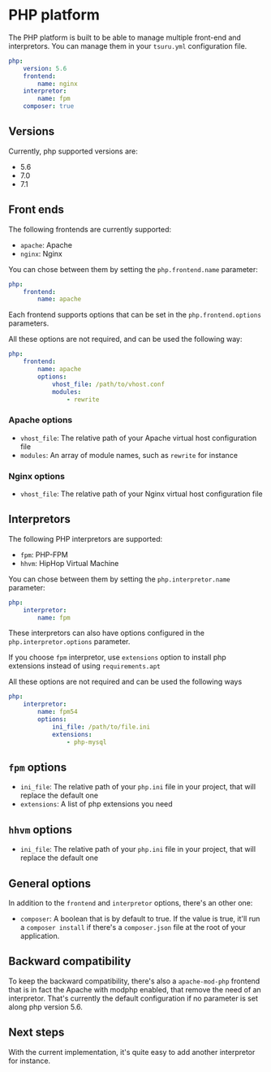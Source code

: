 # PHP platform

The PHP platform is built to be able to manage multiple front-end and interpretors. You can manage them in your `tsuru.yml` configuration file.

```yml
php:
    version: 5.6
    frontend:
        name: nginx
    interpretor:
        name: fpm
    composer: true
```
## Versions

Currently, php supported versions are:
- 5.6
- 7.0
- 7.1

## Front ends

The following frontends are currently supported:
- `apache`: Apache
- `nginx`: Nginx

You can chose between them by setting the `php.frontend.name` parameter:
```yml
php:
    frontend:
        name: apache
```

Each frontend supports options that can be set in the `php.frontend.options` parameters.

All these options are not required, and can be used the following way:
```yml
php:
    frontend:
        name: apache
        options:
            vhost_file: /path/to/vhost.conf
            modules:
                - rewrite
```

### Apache options

- `vhost_file`: The relative path of your Apache virtual host configuration file
- `modules`: An array of module names, such as `rewrite` for instance

### Nginx options

- `vhost_file`: The relative path of your Nginx virtual host configuration file

## Interpretors

The following PHP interpretors are supported:

- `fpm`: PHP-FPM
- `hhvm`: HipHop Virtual Machine

You can chose between them by setting the `php.interpretor.name` parameter:
```yml
php:
    interpretor:
        name: fpm
```

These interpretors can also have options configured in the `php.interpretor.options` parameter.

If you choose `fpm` interpretor, use `extensions` option to install php extensions instead of using `requirements.apt`

All these options are not required and can be used the following ways
```yml
php:
    interpretor:
        name: fpm54
        options:
            ini_file: /path/to/file.ini
            extensions:
                - php-mysql
```

## `fpm` options

- `ini_file`: The relative path of your `php.ini` file in your project, that will replace the default one
- `extensions`: A list of php extensions you need

## `hhvm` options

- `ini_file`: The relative path of your `php.ini` file in your project, that will replace the default one

## General options

In addition to the `frontend` and `interpretor` options, there's an other one:

- `composer`: A boolean that is by default to true. If the value is true, it'll run a `composer install` if there's a `composer.json` file at the root of your application.

## Backward compatibility

To keep the backward compatibility, there's also a `apache-mod-php` frontend that is in fact the Apache with modphp enabled, that remove the need of an interpretor.
That's currently the default configuration if no parameter is set along php version 5.6.

## Next steps

With the current implementation, it's quite easy to add another interpretor for instance.
